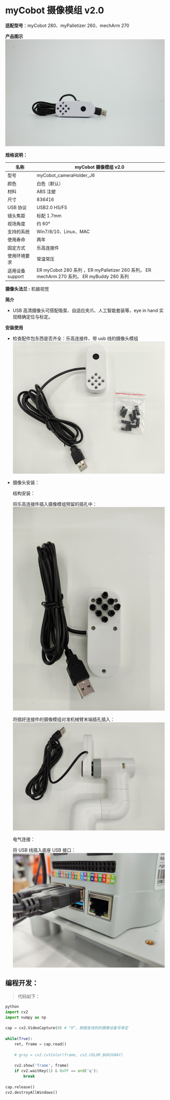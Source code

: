 # myCobot 摄像模组 v2.0

**适配型号**：myCobot 280、myPalletizer 260、mechArm 270

**产品图示**
![pi](../../resources\4-SupportAndService\Accessories\others/c1.jpg)

**规格说明：**

| 名称             | myCobot 摄像模组 v2.0                                                                      |
| ---------------- | ------------------------------------------------------------------------------------------ |
| 型号             | myCobot_cameraHolder_J6                                                                    |
| 颜色             | 白色（默认）                                                                               |
| 材料             | ABS 注塑                                                                                   |
| 尺寸             | 83*64*16                                                                                   |
| USB 协议         | USB2.0 HS/FS                                                                               |
| 镜头焦距         | 标配 1.7mm                                                                                 |
| 视场角度         | 约 60°                                                                                     |
| 支持的系统       | Win7/8/10、Linux、MAC                                                                      |
| 使用寿命         | 两年                                                                                       |
| 固定方式         | 乐高连接件                                                                                 |
| 使用环境要求     | 常温常压                                                                                   |
| 适用设备 support | ER myCobot 280 系列 ，ER myPalletizer 260 系列， ER mechArm 270 系列， ER myBuddy 280 系列 |

**摄像头法兰 :** 机器视觉

**简介**

- USB 高清摄像头可搭配吸泵、自适应夹爪、人工智能套装等，eye in hand 实现精确定位与标定。

**安装使用**

- 检查配件包东西是否齐全：乐高连接件、带 usb 线的摄像头模组
  ![alt text](../../resources\4-SupportAndService\Accessories\others/c2.jpg)

- 摄像头安装：

  结构安装：

  将乐高连接件插入摄像模组预留的插孔中：
  ![](../../resources\4-SupportAndService\Accessories\others/c3.jpg)

  将插好连接件的摄像模组对准机械臂末端插孔插入：
  ![](../../resources\4-SupportAndService\Accessories\others/c4.jpg)

  电气连接：

  将 USB 线插入底座 USB 接口：
  ![](../../resources\4-SupportAndService\Accessories\others/c5.jpg)
  
## 编程开发：


 > 代码如下：

```python
python
import cv2
import numpy as np

cap = cv2.VideoCapture(0) # “0”，根据查询到的摄像设备号来定

while(True):
    ret, frame = cap.read()

    # gray = cv2.cvtColor(frame, cv2.COLOR_BGR2GRAY)

    cv2.show('frame', frame)
    if cv2.waitKey(1) & 0xFF == ord('q'):
        break

cap.release()
cv2.destroyAllWindows()

```

